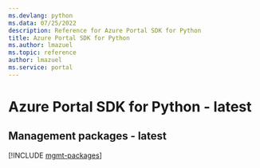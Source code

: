 ```yaml
---
ms.devlang: python
ms.data: 07/25/2022
description: Reference for Azure Portal SDK for Python
title: Azure Portal SDK for Python
ms.author: lmazuel
ms.topic: reference
author: lmazuel
ms.service: portal
---
```

# Azure Portal SDK for Python - latest

## Management packages - latest
[!INCLUDE [mgmt-packages](portal-mgmt-index.md)]